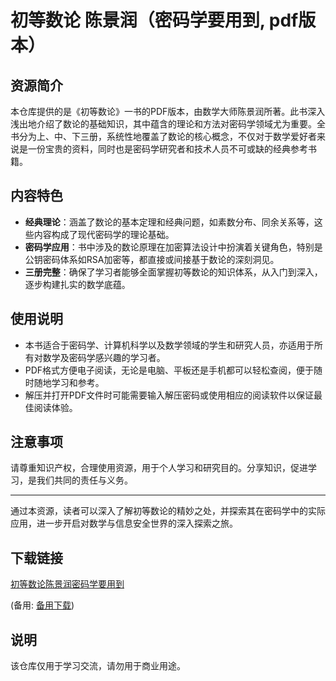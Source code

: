 # 初等数论 陈景润（密码学要用到, pdf版本）

## 资源简介

本仓库提供的是《初等数论》一书的PDF版本，由数学大师陈景润所著。此书深入浅出地介绍了数论的基础知识，其中蕴含的理论和方法对密码学领域尤为重要。全书分为上、中、下三册，系统性地覆盖了数论的核心概念，不仅对于数学爱好者来说是一份宝贵的资料，同时也是密码学研究者和技术人员不可或缺的经典参考书籍。

## 内容特色

- **经典理论**：涵盖了数论的基本定理和经典问题，如素数分布、同余关系等，这些内容构成了现代密码学的理论基础。
- **密码学应用**：书中涉及的数论原理在加密算法设计中扮演着关键角色，特别是公钥密码体系如RSA加密等，都直接或间接基于数论的深刻洞见。
- **三册完整**：确保了学习者能够全面掌握初等数论的知识体系，从入门到深入，逐步构建扎实的数学底蕴。

## 使用说明

- 本书适合于密码学、计算机科学以及数学领域的学生和研究人员，亦适用于所有对数学及密码学感兴趣的学习者。
- PDF格式方便电子阅读，无论是电脑、平板还是手机都可以轻松查阅，便于随时随地学习和参考。
- 解压并打开PDF文件时可能需要输入解压密码或使用相应的阅读软件以保证最佳阅读体验。

## 注意事项

请尊重知识产权，合理使用资源，用于个人学习和研究目的。分享知识，促进学习，是我们共同的责任与义务。

---

通过本资源，读者可以深入了解初等数论的精妙之处，并探索其在密码学中的实际应用，进一步开启对数学与信息安全世界的深入探索之旅。

## 下载链接
[初等数论陈景润密码学要用到](https://pan.quark.cn/s/4aae414fe112) 

(备用: [备用下载](https://pan.baidu.com/s/1PjTIlDStCyhNCPf_3knRQg?pwd=1234))

## 说明

该仓库仅用于学习交流，请勿用于商业用途。
